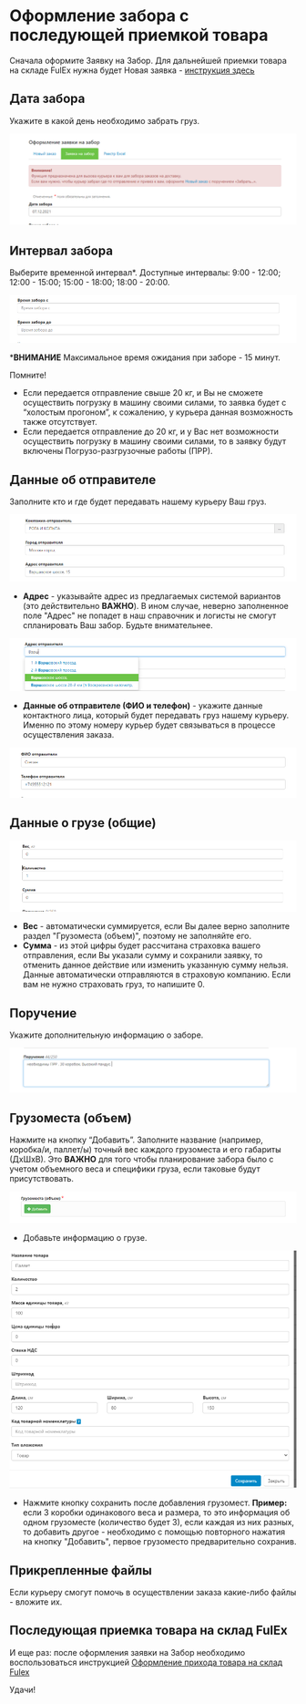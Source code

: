 # Оформление забора с последующей приемкой товара
Сначала оформите Заявку на Забор. Для дальнейшей приемки товара на складе FulEx нужна будет Новая заявка - [инструкция здесь](invoice.md)
## Дата забора
Укажите в какой день необходимо забрать груз.

![date](img/pick_up_date.png)

## Интервал забора
Выберите временной интервал*. 
Доступные интервалы: 
9:00 - 12:00; 12:00 - 15:00; 15:00 - 18:00; 18:00 - 20:00.

![interval](img/sampling_interval.png)

***ВНИМАНИЕ** Максимальное время ожидания при заборе - 15 минут. 

Помните!
- Если передается отправление свыше 20 кг, и Вы не сможете осуществить погрузку в машину своими силами, то заявка будет с “холостым прогоном”, к сожалению, у курьера данная возможность также отсутствует.
- Если передается отправление до 20 кг, и у Вас нет возможности осуществить погрузку в машину своими силами, то в заявку будут включены Погрузо-разгрузочные работы (ПРР).

## Данные об отправителе
Заполните кто и где будет передавать нашему курьеру Ваш груз.

![sender](img/sender_data.png)

* **Адрес** - указывайте адрес из предлагаемых системой вариантов (это действительно **ВАЖНО**). В ином случае, неверно заполненное поле "Адрес" не попадет в наш справочник и логисты не смогут спланировать Ваш забор. 
Будьте внимательнее.

![address](img/address.png)
* **Данные об отправителе (ФИО и телефон)** - укажите данные контактного лица, который будет передавать груз нашему курьеру. Именно по этому номеру курьер будет связываться в процессе осуществления заказа.

![sender](img/sender_data_2.png)  

## Данные о грузе (общие)

![cargo](img/cargo_data.png)
* **Вес** - автоматически суммируется, если Вы далее верно заполните раздел "Грузоместа (объем)", поэтому не заполняйте его.
* **Сумма** - из этой цифры будет рассчитана страховка вашего отправления, если Вы указали сумму и сохранили заявку, то отменить данное действие или изменить указанную сумму нельзя. Данные автоматически отправляются в страховую компанию. Если вам не нужно страховать груз, то напишите 0.

## Поручение
Укажите дополнительную информацию о заборе.

![assignment](img/assignment.png)
 
## Грузоместа (объем)
Нажмите на кнопку “Добавить”.
Заполните название (например, коробка/и, паллет/ы) точный вес каждого грузоместа и его габариты (ДхШхВ). Это **ВАЖНО** для того чтобы планирование забора было с учетом объемного веса и специфики груза, если таковые будут присутствовать. 

![cargo](img/cargo_spaces.png)

* Добавьте информацию о грузе. 

![cargo](img/cargo-spaces_data.png)
* Нажмите кнопку сохранить после добавления грузомест.
**Пример:** если 3 коробки одинакового веса и размера, то это информация об одном грузоместе (количество будет 3), если каждая из них разных, то добавить другое - необходимо с помощью повторного нажатия на кнопку "Добавить", первое грузоместо предварительно сохранив.

## Прикрепленные файлы
Если курьеру смогут помочь в осуществлении заказа какие-либо файлы - вложите их.

## Последующая приемка товара на склад FulEx
И еще раз: после оформления заявки на Забор необходимо воспользоваться инструкцией [Оформление прихода товара на склад Fulex](invoice.md)

Удачи!